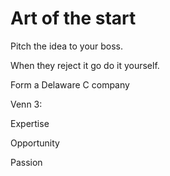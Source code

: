 ﻿# Art of the start

Pitch the idea to your boss.

When they reject it go do it yourself.

Form a Delaware C company

Venn 3:

Expertise

Opportunity

Passion
